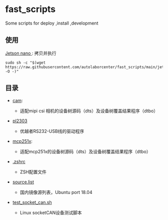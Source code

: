 # fast_scripts
Some scripts for deploy ,install ,development

## 使用

[Jetson nano ](jetson_nano.sh): 拷贝并执行

```
sudo sh -c "$(wget https://raw.githubusercontent.com/autolaborcenter/fast_scripts/main/jetson_nano.sh -O -)"
```

## 目录

* [cam](cam):
    * 适配mipi csi 相机的设备树源码（dts）及设备树覆盖结果程序（dtbo）

* [pl2303](pl2303)
    *  优越者RS232-USB线的驱动程序

* [mcp251x](mcp251x):
    * 适配mcp251x的设备树源码（dts）及设备树覆盖结果程序（dtbo）

* [.zshrc](.zshrc)
    *  ZSH配置文件

* [source.list](sources.list)
    *  国内镜像源列表，Ubuntu port 18.04

* [test_socket_can.sh](test_socket_can.sh)
    *  Linux socketCAN设备测试脚本

